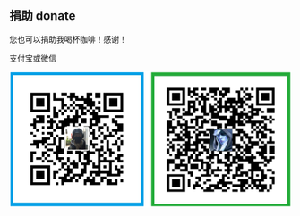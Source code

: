 ## 捐助 donate

您也可以捐助我喝杯咖啡！感谢！

支付宝或微信

![pay](https://raw.githubusercontent.com/AnewG/template/master/pay.png?v=123)
